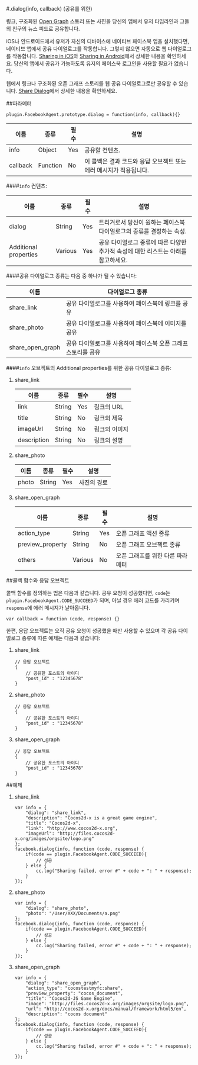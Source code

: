 #.dialog(info, callback) (공유를 위한)

링크, 구조화된 [Open Graph](https://developers.facebook.com/products/open-graph) 스토리 또는 사진을 당신의 앱에서 유저 타임라인과 그들의 친구의 뉴스 피드로 공유합니다. 

iOS나 안드로이드에서 유저가 자신의 디바이스에 네이티브 페이스북 앱을 설치했다면, 네이티브 앱에서 공유 다이얼로그를 작동합니다. 그렇지 않으면 자동으로 웹 다이얼로그를 작동합니다. [Sharing in iOS](https://developers.facebook.com/docs/ios/share)와 [Sharing in Android](https://developers.facebook.com/docs/android/share)에서 상세한 내용을 확인하세요. 당신의 앱에서 공유가 가능하도록 유저의 페이스북 로그인을 사용할 필요가 없습니다.

웹에서 링크나 구조화된 오픈 그래프 스토리를 웹 공유 다이얼로그로만 공유할 수 있습니다. [Share Dialog](https://developers.facebook.com/docs/sharing/reference/share-dialog)에서 상세한 내용을 확인하세요.

##파라메터

```자바스크립트
plugin.FacebookAgent.prototype.dialog = function(info, callback){}
```

|이름|종류|필수|설명|
|---|---|---|---|
|info|Object|Yes|공유할 컨텐츠.|
|callback|Function|No|이 콜백은 결과 코드와 응답 오브젝트 또는 에러 메시지가 적용됩니다.|

####`info` 컨텐츠:

|이름|종류|필수|설명|
|---|---|---|---|
|dialog|String|Yes|트리거로서 당신이 원하는 페이스북 다이얼로그의 종류를 결정하는 속성.|
|Additional properties|Various|Yes|공유 다이얼로그 종류에 따른 다양한 추가적 속성에 대한 리스트는 아래를 참고하세요.|

####공유 다이얼로그 종류는 다음 중 하나가 될 수 있습니다:

|이름|다이얼로그 종류|
|---|-----------|
|share_link|공유 다이얼로그를 사용하여 페이스북에 링크를 공유|
|share_photo|공유 다이얼로그를 사용하여 페이스북에 이미지를 공유|
|share_open_graph|공유 다이얼로그를 사용하여 페이스북 오픈 그래프 스토리를 공유|

####`info` 오브젝트의 Additional properties를 위한 공유 다이얼로그 종류:

1. share_link

    |이름|종류|필수|설명|
    |---|---|---|---|
    |link|String|Yes|링크의 URL|
    |title|String|No|링크의 제목|
    |imageUrl|String|No|링크의 이미지|
    |description|String|No|링크의 설명|

2. share_photo

    |이름|종류|필수|설명|
    |---|---|---|---|
    |photo|String|Yes|사진의 경로|

3. share_open_graph

    |이름|종류|필수|설명|
    |---|---|---|---|
    |action_type|String|Yes|오픈 그래프 액션 종류|
    |preview_property|String|No|오픈 그래프 오브젝트 종류|
    |others|Various|No|오픈 그래프를 위한 다른 파라메터|

##콜백 함수와 응답 오브젝트

콜백 함수를 정의하는 법은 다음과 같습니다. 공유 요청이 성공했다면, `code`는 `plugin.FacebookAgent.CODE_SUCCEED`가 되며, 아닐 경우 에러 코드를 가리키며 `response`에 에러 메시지가 날아옵니다.

```자바스크립트
var callback = function (code, response) {}
```

한편, 응답 오브젝트는 오직 공유 요청이 성공했을 때만 사용할 수 있으며 각 공유 다이얼로그 종류에 따른 예제는 다음과 같습니다:

1. share_link

    ```자바스크립트
    // 응답 오브젝트 
    {
        // 공유한 포스트의 아이디
        "post_id" : "12345678"
    }
    ```
    
2. share_photo

    ```자바스크립트
    // 응답 오브젝트 
    {
        // 공유한 포스트의 아이디
        "post_id" : "12345678"
    }
    ```
    
3. share_open_graph

    ```자바스크립트
    // 응답 오브젝트 
    {
        // 공유한 포스트의 아이디
        "post_id" : "12345678"
    }
    ```

##예제

1. share_link

    ```자바스크립트
    var info = {
        "dialog": "share_link",
        "description": "Cocos2d-x is a great game engine",
        "title": "Cocos2d-x",
        "link": "http://www.cocos2d-x.org",
        "imageUrl": "http://files.cocos2d-x.org/images/orgsite/logo.png"
    };
    facebook.dialog(info, function (code, response) {
        if(code == plugin.FacebookAgent.CODE_SUCCEED){
            // 성공
        } else {
            cc.log("Sharing failed, error #" + code + ": " + response);
        }
    });
    ```
    
2. share_photo

    ```자바스크립트
    var info = {
        "dialog": "share_photo",
        "photo": "/User/XXX/Documents/a.png"
    };
    facebook.dialog(info, function (code, response) {
        if(code == plugin.FacebookAgent.CODE_SUCCEED){
            // 성공
        } else {
            cc.log("Sharing failed, error #" + code + ": " + response);
        }
    });
    ```
    
3. share_open_graph

    ```자바스크립트
    var info = {
        "dialog": "share_open_graph",
        "action_type": "cocostestmyfc:share",
        "preview_property": "cocos_document",
        "title": "Cocos2d-JS Game Engine",
        "image": "http://files.cocos2d-x.org/images/orgsite/logo.png",
        "url": "http://cocos2d-x.org/docs/manual/framework/html5/en",
        "description": "cocos document"
    };
    facebook.dialog(info, function (code, response) {
        if(code == plugin.FacebookAgent.CODE_SUCCEED){
            // 성공
        } else {
            cc.log("Sharing failed, error #" + code + ": " + response);
        }
    });
    ```
